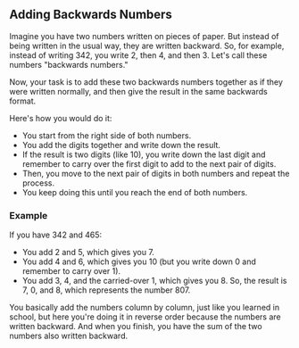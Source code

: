 ## Adding Backwards Numbers

Imagine you have two numbers written on pieces of paper. But instead of being written in the usual way, they are written backward. So, for example, instead of writing 342, you write 2, then 4, and then 3. Let's call these numbers "backwards numbers."

Now, your task is to add these two backwards numbers together as if they were written normally, and then give the result in the same backwards format.

Here's how you would do it:

- You start from the right side of both numbers.
- You add the digits together and write down the result.
- If the result is two digits (like 10), you write down the last digit and remember to carry over the first digit to add to the next pair of digits.
- Then, you move to the next pair of digits in both numbers and repeat the process.
- You keep doing this until you reach the end of both numbers.

### Example

If you have 342 and 465:
- You add 2 and 5, which gives you 7.
- You add 4 and 6, which gives you 10 (but you write down 0 and remember to carry over 1).
- You add 3, 4, and the carried-over 1, which gives you 8.
So, the result is 7, 0, and 8, which represents the number 807.

You basically add the numbers column by column, just like you learned in school, but here you're doing it in reverse order because the numbers are written backward. And when you finish, you have the sum of the two numbers also written backward.
